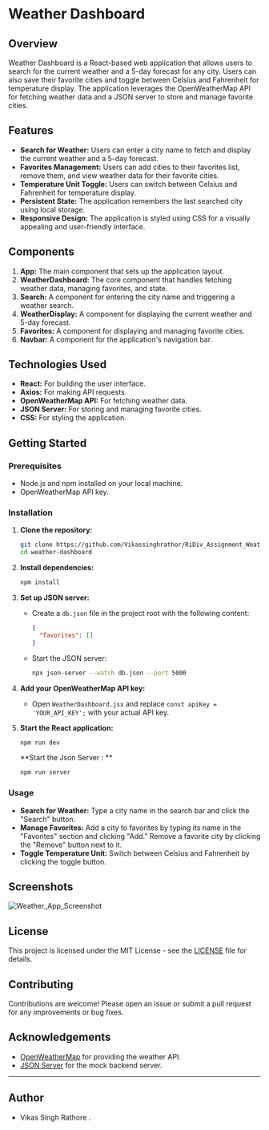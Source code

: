 # Weather Dashboard

## Overview

Weather Dashboard is a React-based web application that allows users to search for the current weather and a 5-day forecast for any city. Users can also save their favorite cities and toggle between Celsius and Fahrenheit for temperature display. The application leverages the OpenWeatherMap API for fetching weather data and a JSON server to store and manage favorite cities.

## Features

- **Search for Weather:** Users can enter a city name to fetch and display the current weather and a 5-day forecast.
- **Favorites Management:** Users can add cities to their favorites list, remove them, and view weather data for their favorite cities.
- **Temperature Unit Toggle:** Users can switch between Celsius and Fahrenheit for temperature display.
- **Persistent State:** The application remembers the last searched city using local storage.
- **Responsive Design:** The application is styled using CSS for a visually appealing and user-friendly interface.

## Components

1. **App:** The main component that sets up the application layout.
2. **WeatherDashboard:** The core component that handles fetching weather data, managing favorites, and state.
3. **Search:** A component for entering the city name and triggering a weather search.
4. **WeatherDisplay:** A component for displaying the current weather and 5-day forecast.
5. **Favorites:** A component for displaying and managing favorite cities.
6. **Navbar:** A component for the application's navigation bar.

## Technologies Used

- **React:** For building the user interface.
- **Axios:** For making API requests.
- **OpenWeatherMap API:** For fetching weather data.
- **JSON Server:** For storing and managing favorite cities.
- **CSS:** For styling the application.

## Getting Started

### Prerequisites

- Node.js and npm installed on your local machine.
- OpenWeatherMap API key.

### Installation

1. **Clone the repository:**
    ```sh
    git clone https://github.com/Vikassinghrathor/RiDiv_Assignment_Weather_App.git
    cd weather-dashboard
    ```

2. **Install dependencies:**
    ```sh
    npm install
    ```

3. **Set up JSON server:**
    - Create a `db.json` file in the project root with the following content:
      ```json
      {
        "favorites": []
      }
      ```
    - Start the JSON server:
      ```sh
      npx json-server --watch db.json --port 5000
      ```

4. **Add your OpenWeatherMap API key:**
    - Open `WeatherDashboard.jsx` and replace `const apiKey = 'YOUR_API_KEY';` with your actual API key.

5. **Start the React application:**
    ```sh
    npm run dev
    ```
   **Start the Json Server : **
   ```sh
   npm run server
   ```

### Usage

- **Search for Weather:** Type a city name in the search bar and click the "Search" button.
- **Manage Favorites:** Add a city to favorites by typing its name in the "Favorites" section and clicking "Add." Remove a favorite city by clicking the "Remove" button next to it.
- **Toggle Temperature Unit:** Switch between Celsius and Fahrenheit by clicking the toggle button.

## Screenshots

![Weather_App_Screenshot](https://github.com/Vikassinghrathor/RiDiv_Assignment_Weather_App/assets/79059917/990a2ea6-4b16-40c4-8249-523c074a7c76)


## License

This project is licensed under the MIT License - see the [LICENSE](LICENSE) file for details.

## Contributing

Contributions are welcome! Please open an issue or submit a pull request for any improvements or bug fixes.

## Acknowledgements

- [OpenWeatherMap](https://openweathermap.org/) for providing the weather API.
- [JSON Server](https://github.com/typicode/json-server) for the mock backend server.

---
## Author 
- Vikas Singh Rathore .
